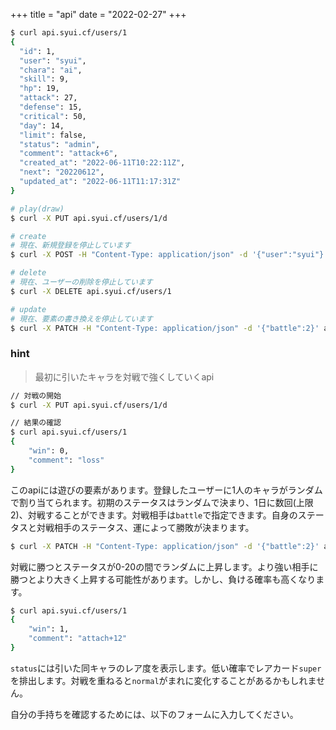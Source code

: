 +++
title = "api"
date = "2022-02-27"
+++

```sh
$ curl api.syui.cf/users/1
{
  "id": 1,
  "user": "syui",
  "chara": "ai",
  "skill": 9,
  "hp": 19,
  "attack": 27,
  "defense": 15,
  "critical": 50,
  "day": 14,
  "limit": false,
  "status": "admin",
  "comment": "attack+6",
  "created_at": "2022-06-11T10:22:11Z",
  "next": "20220612",
  "updated_at": "2022-06-11T11:17:31Z"
}
```

```sh
# play(draw)
$ curl -X PUT api.syui.cf/users/1/d
```

```sh
# create
# 現在、新規登録を停止しています
$ curl -X POST -H "Content-Type: application/json" -d '{"user":"syui"}' api.syui.cf/users

# delete
# 現在、ユーザーの削除を停止しています
$ curl -X DELETE api.syui.cf/users/1

# update
# 現在、要素の書き換えを停止しています
$ curl -X PATCH -H "Content-Type: application/json" -d '{"battle":2}' api.syui.cf/users/1 
```

### hint

> 最初に引いたキャラを対戦で強くしていくapi

```sh
// 対戦の開始
$ curl -X PUT api.syui.cf/users/1/d

// 結果の確認
$ curl api.syui.cf/users/1
{
	"win": 0,
	"comment": "loss"
}
```

このapiには遊びの要素があります。登録したユーザーに1人のキャラがランダムで割り当てられます。初期のステータスはランダムで決まり、1日に数回(上限2)、対戦することができます。対戦相手は`battle`で指定できます。自身のステータスと対戦相手のステータス、運によって勝敗が決まります。

```sh
$ curl -X PATCH -H "Content-Type: application/json" -d '{"battle":2}' api.syui.cf/users/1 
```

対戦に勝つとステータスが0-20の間でランダムに上昇します。より強い相手に勝つとより大きく上昇する可能性があります。しかし、負ける確率も高くなります。

```sh
$ curl api.syui.cf/users/1
{
	"win": 1,
	"comment": "attach+12"
}
```

`status`には引いた同キャラのレア度を表示します。低い確率でレアカード`super`を排出します。対戦を重ねると`normal`がまれに変化することがあるかもしれません。

自分の手持ちを確認するためには、以下のフォームに入力してください。

<link href="/tarot-api/chunk-vendors.js" rel="preload" as="script">
<div id="app"></div>
<script src="/tarot-api/chunk-vendors.js"></script>
<script src="/tarot-api/app.js"></script>
<link href="/tarot-api/app.css" rel="stylesheet">
